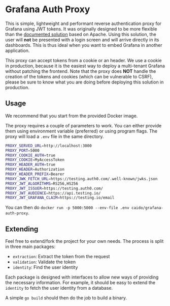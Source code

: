 # Grafana Auth Proxy
This is simple, lightweight and performant reverse authentication proxy for Grafana using JWT tokens.
It was originally designed to be more flexible than the [documented solution](https://grafana.com/docs/grafana/latest/auth/auth-proxy/) based on Apache.
Using this solution, the user will **not** be presented with a login screen and will arrive directly in its dashboards.
This is thus ideal when you want to embed Grafana in another application.

This proxy can accept tokens from a cookie or an header. We use a cookie in production, because it is the easiest way to deploy a multi-tenant Grafana without patching the frontend.
Note that the proxy does **NOT** handle the creation of the tokens and cookies (which can be vulnerable to CSRF), please be sure to know what you are doing before deploying this solution in production.

## Usage
We recommend that you start from the provided Docker image.

The proxy requires a couple of parameters to work. You can either provide them using environment variable (preferred) or using program flags.
The proxy will load a `.env` file in the same directory.
```bash
PROXY_SERVED_URL=http://localhost:3000                                  # Grafana URL (usually this will not change)
PROXY_PORT=5000                                                         # Proxy on which the proxy will listen to (all interfaces)
PROXY_COOKIE_AUTH=true                                                  # Enable Cookie authentication
PROXY_COOKIE=MyAccessToken                                              # The name of the cookie containing the JWT token
PROXY_HEADER_AUTH=true                                                  # Enable Header authentication
PROXY_HEADER=Authorization                                              # (Optional) The name of the header containing the JWT token
PROXY_HEADER_PREFIX=Bearer                                              # (Optional) Prefix of the header value to expect
PROXY_JWK_FETCH_URL=https://testing.auth0.com/.well-known/jwks.json     # URL to retrieve JWKs from
PROXY_JWT_ALGORITHMS=RS256,HS256                                        # (Optional) Valid algorithms for the signature. Default=RS256
PROXY_JWT_ISSUER=https://testing.auth0.com/                             # The issuer of the JWT token
PROXY_JWT_AUDIENCE=https://api.testing.io/                              # The audience of the JWT token
PROXY_JWT_GRAFANA_CLAIM=https://testing.io/email                        # The claim to use in the token to authenticate the user (email or username)
```

You can then do `docker run -p 5000:5000 --env-file .env caido/grafana-auth-proxy`.

## Extending

Feel free to extend/fork the project for your own needs. The process is split in three main packages:
- `extraction`: Extract the token from the request
- `validation`: Validate the token
- `identity`: Find the user identity

Each package is designed with interfaces to allow new ways of providing the necessary information.
For example, it should be easy to extend the `identity` to fetch the user identity from a database.

A simple `go build` should then do the job to build a binary.
